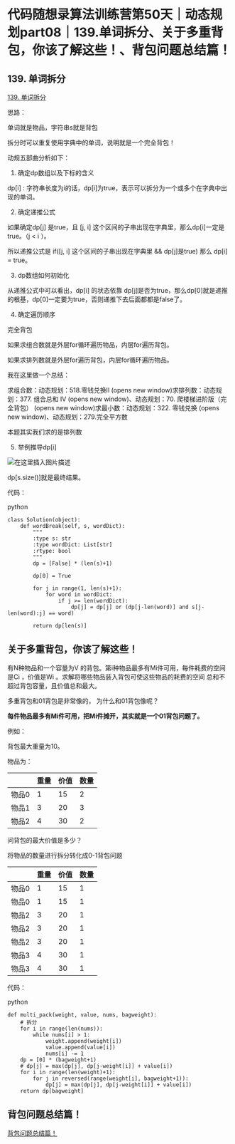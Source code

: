 ﻿# 代码随想录算法训练营第50天｜动态规划part08｜139.单词拆分、关于多重背包，你该了解这些！、背包问题总结篇！

## 139. 单词拆分

[139. 单词拆分](https://leetcode.cn/problems/word-break/)

思路：

单词就是物品，字符串s就是背包

拆分时可以重复使用字典中的单词，说明就是一个完全背包！

动规五部曲分析如下：
1. 确定dp数组以及下标的含义

dp[i] : 字符串长度为i的话，dp[i]为true，表示可以拆分为一个或多个在字典中出现的单词。

2. 确定递推公式

如果确定dp[j] 是true，且 [j, i] 这个区间的子串出现在字典里，那么dp[i]一定是true。（j < i ）。

所以递推公式是 if([j, i] 这个区间的子串出现在字典里 && dp[j]是true) 那么 dp[i] = true。

3. dp数组如何初始化

从递推公式中可以看出，dp[i] 的状态依靠 dp[j]是否为true，那么dp[0]就是递推的根基，dp[0]一定要为true，否则递推下去后面都都是false了。

4. 确定遍历顺序

完全背包

如果求组合数就是外层for循环遍历物品，内层for遍历背包。

如果求排列数就是外层for遍历背包，内层for循环遍历物品。

我在这里做一个总结：

求组合数：动态规划：518.零钱兑换II (opens new window)求排列数：动态规划：377. 组合总和 Ⅳ (opens new window)、动态规划：70. 爬楼梯进阶版（完全背包） (opens new window)求最小数：动态规划：322. 零钱兑换 (opens new window)、动态规划：279.完全平方数

本题其实我们求的是排列数

5. 举例推导dp[i]

![在这里插入图片描述](https://img-blog.csdnimg.cn/951170af2d0a4e35afc89bb0e4a6ebff.png)

dp[s.size()]就是最终结果。

代码：

python

```
class Solution(object):
    def wordBreak(self, s, wordDict):
        """
        :type s: str
        :type wordDict: List[str]
        :rtype: bool
        """
        dp = [False] * (len(s)+1)

        dp[0] = True

        for j in range(1, len(s)+1):
            for word in wordDict:
                if j >= len(wordDict):
                    dp[j] = dp[j] or (dp[j-len(word)] and s[j-len(word):j] == word)

        return dp[len(s)]
```


## 关于多重背包，你该了解这些！

有N种物品和一个容量为V 的背包。第i种物品最多有Mi件可用，每件耗费的空间是Ci ，价值是Wi 。求解将哪些物品装入背包可使这些物品的耗费的空间 总和不超过背包容量，且价值总和最大。

多重背包和01背包是非常像的， 为什么和01背包像呢？

**每件物品最多有Mi件可用，把Mi件摊开，其实就是一个01背包问题了。**

例如：

背包最大重量为10。

物品为：

|  |重量  | 价值 | 数量 |
|----|----|----|-----|
|物品0|1|15|2|
|物品1|3|20|3|
|物品2|4|30|2|

问背包的最大价值是多少？

将物品的数量进行拆分转化成0-1背包问题

|  |重量  | 价值 | 数量 |
|----|----|----|-----|
|物品0|1|15|1|
|物品0|1|15|1|
|物品2|3|20|1|
|物品2|3|20|1|
|物品2|3|20|1|
|物品3|4|30|1|
|物品3|4|30|1|

代码：

python

```
def multi_pack(weight, value, nums, bagweight):
	# 拆分
	for i in range(len(nums)):
		while nums[i] > 1:
			weight.append(weight[i])
			value.append(value[i])
			nums[i] -= 1
	dp = [0] * (bagweight+1)
	# dp[j] = max(dp[j], dp[j-weight[i]] + value[i])
	for i in range(len(weight)+1):
		for j in reversed(range(weight[i], bagweight+1)):
			dp[j] = max(dp[j], dp[j-weight[i]] + value[i])
	return dp[bagweight]
```


## 背包问题总结篇！

[背包问题总结篇！](https://programmercarl.com/%E8%83%8C%E5%8C%85%E6%80%BB%E7%BB%93%E7%AF%87.html)







